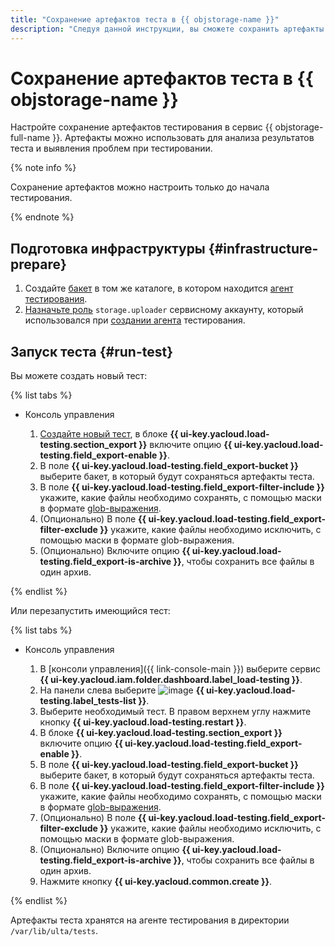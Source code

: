 ```yaml
---
title: "Сохранение артефактов теста в {{ objstorage-name }}"
description: "Следуя данной инструкции, вы сможете сохранить артефакты теста в {{ objstorage-name }}." 
---
```


# Сохранение артефактов теста в {{ objstorage-name }}

Настройте сохранение артефактов тестирования в сервис {{ objstorage-full-name }}. Артефакты можно использовать для анализа результатов теста и выявления проблем при тестировании.

{% note info %}

Сохранение артефактов можно настроить только до начала тестирования.

{% endnote %}

## Подготовка инфраструктуры {#infrastructure-prepare}

1. Создайте [бакет](../../storage/concepts/bucket.md) в том же каталоге, в котором находится [агент тестирования](../concepts/agent.md).
1. [Назначьте роль](../../iam/operations/sa/assign-role-for-sa.md) `storage.uploader` сервисному аккаунту, который использовался при [создании агента](create-agent.md) тестирования.

## Запуск теста {#run-test}

Вы можете создать новый тест:

{% list tabs %}

- Консоль управления

  1. [Создайте новый тест](../quickstart.md#run-test), в блоке **{{ ui-key.yacloud.load-testing.section_export }}** включите опцию **{{ ui-key.yacloud.load-testing.field_export-enable }}**.
  1. В поле **{{ ui-key.yacloud.load-testing.field_export-bucket }}** выберите бакет, в который будут сохраняться артефакты теста. 
  1. В поле **{{ ui-key.yacloud.load-testing.field_export-filter-include }}** укажите, какие файлы необходимо сохранять, с помощью маски в формате [glob-выражения](https://ru.wikipedia.org/wiki/Шаблон_поиска).
  1. (Опционально) В поле **{{ ui-key.yacloud.load-testing.field_export-filter-exclude }}** укажите, какие файлы необходимо исключить, с помощью маски в формате glob-выражения.
  1. (Опционально) Включите опцию **{{ ui-key.yacloud.load-testing.field_export-is-archive }}**, чтобы сохранить все файлы в один архив. 

{% endlist %}

Или перезапустить имеющийся тест:

{% list tabs %}

- Консоль управления

  1. В [консоли управления]({{ link-console-main }}) выберите сервис **{{ ui-key.yacloud.iam.folder.dashboard.label_load-testing }}**.
  1. На панели слева выберите ![image](../../_assets/load-testing/test.svg) **{{ ui-key.yacloud.load-testing.label_tests-list }}**.
  1. Выберите необходимый тест. В правом верхнем углу нажмите кнопку **{{ ui-key.yacloud.load-testing.restart }}**.
  1. В блоке **{{ ui-key.yacloud.load-testing.section_export }}** включите опцию **{{ ui-key.yacloud.load-testing.field_export-enable }}**.
  1. В поле **{{ ui-key.yacloud.load-testing.field_export-bucket }}** выберите бакет, в который будут сохраняться артефакты теста. 
  1. В поле **{{ ui-key.yacloud.load-testing.field_export-filter-include }}** укажите, какие файлы необходимо сохранять, с помощью маски в формате [glob-выражения](https://ru.wikipedia.org/wiki/Шаблон_поиска).
  1. (Опционально) В поле **{{ ui-key.yacloud.load-testing.field_export-filter-exclude }}** укажите, какие файлы необходимо исключить, с помощью маски в формате glob-выражения.
  1. (Опционально) Включите опцию **{{ ui-key.yacloud.load-testing.field_export-is-archive }}**, чтобы сохранить все файлы в один архив. 
  1. Нажмите кнопку **{{ ui-key.yacloud.common.create }}**.  

{% endlist %}

Артефакты теста хранятся на агенте тестирования в директории `/var/lib/ulta/tests`.